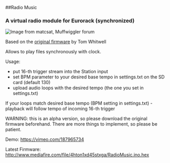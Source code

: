 ##Radio Music

### A virtual radio module for Eurorack (synchronized)
![Image from matcsat, Muffwiggler forum](https://raw.githubusercontent.com/TomWhitwell/RadioMusic/master/Collateral/BuildImages/rmpic.jpg)

Based on the [original firmware](https://gitter.im/TomWhitwell/RadioMusic) by Tom Whitwell

Allows to play files synchronously with clock.

Usage:
- put 16-th trigger stream into the Station input
- set BPM parameter to your desired base tempo in settings.txt on the SD card (default 130)
- upload audio loops with the desired tempo (the one you set in settings.txt)

If your loops match desired base tempo (BPM setting in settings.txt) - playback will follow tempo of incoming 16-th trigger

WARNING: this is an alpha version, so please download the original firmware beforehand. There are more things to implement, so please be patient.

Demo: https://vimeo.com/187965734

Latest Firmware: http://www.mediafire.com/file/4hton1xd45stxga/RadioMusic.ino.hex
